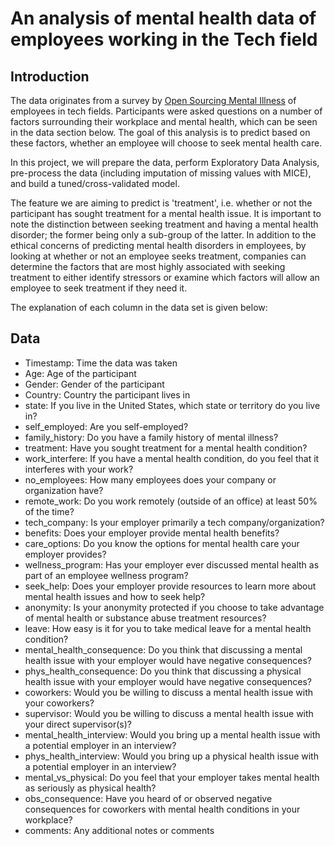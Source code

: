 # An analysis of mental health data of employees working in the Tech field
## Introduction
The data originates from a survey by [Open Sourcing Mental Illness](https://osmihelp.org/) of employees in tech fields. Participants were asked questions on a number of factors surrounding their workplace and mental health, which can be seen in the data section below. The goal of this analysis is to predict based on these factors, whether an employee will choose to seek mental health care. 

In this project, we will prepare the data, perform Exploratory Data Analysis, pre-process the data (including imputation of missing values with MICE), and build a tuned/cross-validated model.

The feature we are aiming to predict is 'treatment', i.e. whether or not the participant has sought treatment for a mental health issue. It is important to note the distinction between seeking treatment and having a mental health disorder; the former being only a sub-group of the latter. In addition to the ethical concerns of predicting mental health disorders in employees, by looking at whether or not an employee seeks treatment, companies can determine the factors that are most highly associated with seeking treatment to either identify stressors or examine which factors will allow an employee to seek treatment if they need it.

The explanation of each column in the data set is given below:
## Data
- Timestamp: Time the data was taken
- Age: Age of the participant
- Gender: Gender of the participant
- Country: Country the participant lives in
- state: If you live in the United States, which state or territory do you live in?
- self_employed: Are you self-employed?
- family_history: Do you have a family history of mental illness?
- treatment: Have you sought treatment for a mental health condition?
- work_interfere: If you have a mental health condition, do you feel that it interferes with your work?
- no_employees: How many employees does your company or organization have?
- remote_work: Do you work remotely (outside of an office) at least 50% of the time?
- tech_company: Is your employer primarily a tech company/organization?
- benefits: Does your employer provide mental health benefits?
- care_options: Do you know the options for mental health care your employer provides?
- wellness_program: Has your employer ever discussed mental health as part of an employee wellness program?
- seek_help: Does your employer provide resources to learn more about mental health issues and how to seek help?
- anonymity: Is your anonymity protected if you choose to take advantage of mental health or substance abuse treatment resources?
- leave: How easy is it for you to take medical leave for a mental health condition?
- mental_health_consequence: Do you think that discussing a mental health issue with your employer would have negative consequences?
- phys_health_consequence: Do you think that discussing a physical health issue with your employer would have negative consequences?
- coworkers: Would you be willing to discuss a mental health issue with your coworkers?
- supervisor: Would you be willing to discuss a mental health issue with your direct supervisor(s)?
- mental_health_interview: Would you bring up a mental health issue with a potential employer in an interview?
- phys_health_interview: Would you bring up a physical health issue with a potential employer in an interview?
- mental_vs_physical: Do you feel that your employer takes mental health as seriously as physical health?
- obs_consequence: Have you heard of or observed negative consequences for coworkers with mental health conditions in your workplace?
- comments: Any additional notes or comments
